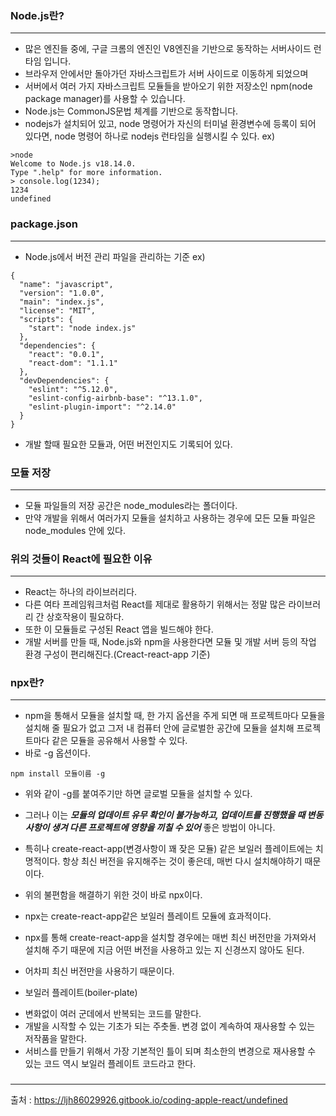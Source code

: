 ### Node.js란?
---
- 많은 엔진들 중에, 구글 크롬의 엔진인 V8엔진을 기반으로 동작하는 서버사이드 런타임 입니다.
- 브라우저 안에서만 돌아가던 자바스크립트가 서버 사이드로 이동하게 되었으며
- 서버에서 여러 가지 자바스크립트 모듈들을 받아오기 위한 저장소인 npm(node package manager)를 사용할 수 있습니다.
- Node.js는 CommonJS문법 체계를 기반으로 동작합니다.
- nodejs가 설치되어 있고, node 명령어가 자신의 터미널 환경변수에 등록이 되어 있다면, node 명령어 하나로 nodejs 런타임을 실행시킬 수 있다.
ex)
```
>node  
Welcome to Node.js v18.14.0.
Type ".help" for more information.
> console.log(1234);
1234
undefined
```

### package.json
---
- Node.js에서 버전 관리 파일을 관리하는 기준
ex)
```
{
  "name": "javascript",
  "version": "1.0.0",
  "main": "index.js",
  "license": "MIT",
  "scripts": {
    "start": "node index.js"
  },
  "dependencies": {
    "react": "0.0.1",
    "react-dom": "1.1.1"
  },
  "devDependencies": {
    "eslint": "^5.12.0",
    "eslint-config-airbnb-base": "^13.1.0",
    "eslint-plugin-import": "^2.14.0"
  }
}
```
- 개발 할때 필요한 모듈과, 어떤 버전인지도 기록되어 있다.

### 모듈 저장
---
- 모듈 파일들의 저장 공간은 node_modules라는 폴더이다.
- 만약 개발을 위해서 여러가지 모듈을 설치하고 사용하는 경우에 모든 모듈 파일은 node_modules 안에 있다.

### 위의 것들이 React에 필요한 이유
---
- React는 하나의 라이브러리다.
- 다른 여타 프레임워크처럼 React를 제대로 활용하기 위해서는 정말 많은 라이브러리 간 상호작용이 필요하다.
- 또한 이 모듈들로 구성된 React 앱을 빌드해야 한다.
- 개발 서버를 만들 때, Node.js와 npm을 사용한다면 모듈 및 개발 서버 등의 작업 환경 구성이 편리해진다.(Creact-react-app 기준)

### npx란?
---
- npm을 통해서 모듈을 설치할 때, 한 가지 옵션을 주게 되면 매 프로젝트마다 모듈을 설치해 줄 필요가 없고 그저 내 컴퓨터 안에 글로벌한 공간에 모듈을 설치해 프로젝트마다 같은 모듈을 공유해서 사용할 수 있다.
- 바로 -g 옵션이다.
```
npm install 모듈이름 -g
```
- 위와 같이 -g를 붙여주기만 하면 글로벌 모듈을 설치할 수 있다.
- 그러나 이는 ***모듈의 업데이트 유무 확인이 불가능하고, 업데이트를 진행했을 때 변동사항이 생겨 다른 프로젝트에 영향을 끼칠 수 있어*** 좋은 방법이 아니다.
- 특히나 create-react-app(변경사항이 꽤 잦은 모듈) 같은 보일러 플레이트에는 치명적이다. 항상 최신 버전을 유지해주는 것이 좋은데, 매번 다시 설치해야하기 때문이다.

- 위의 불편함을 해결하기 위한 것이 바로 npx이다.
- npx는 create-react-app같은 보일러 플레이트 모듈에 효과적이다.
- npx를 통해 create-react-app을 설치할 경우에는 매번 최신 버전만을 가져와서 설치해 주기 때문에 지금 어떤 버전을 사용하고 있는 지 신경쓰지 않아도 된다.
- 어차피 최신 버전만을 사용하기 때문이다.

* 보일러 플레이트(boiler-plate)
- 변화없이 여러 군데에서 반복되는 코드를 말한다.
- 개발을 시작할 수 있는 기초가 되는 주춧돌. 변경 없이 계속하여 재사용할 수 있는 저작품을 말한다.
- 서비스를 만들기 위해서 가장 기본적인 틀이 되며 최소한의 변경으로 재사용할 수 있는 코드 역시 보일러 플레이트 코드라고 한다.

### 
---




출처 : https://ljh86029926.gitbook.io/coding-apple-react/undefined